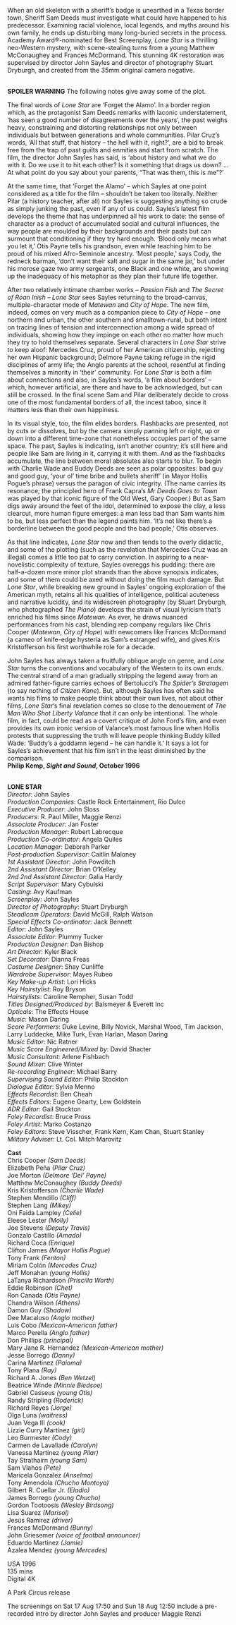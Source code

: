 
When an old skeleton with a sheriff’s badge is unearthed in a Texas border town, Sheriff Sam Deeds must investigate what could have happened to his predecessor. Examining racial violence, local legends, and myths around his own family, he ends up disturbing many long-buried secrets in the process. Academy Award®-nominated for Best Screenplay, _Lone Star_ is a thrilling neo-Western mystery, with scene-stealing turns from a young Matthew McConaughey and Frances McDormand. This stunning 4K restoration was supervised by director John Sayles and director of photography Stuart Dryburgh, and created from the 35mm original camera negative.  
<br>

**SPOILER WARNING** The following notes give away some of the plot.

The final words of _Lone Star_ are ‘Forget the Alamo’. In a border region which, as the protagonist Sam Deeds remarks with laconic understatement, ‘has seen a good number of disagreements over the years’, the past weighs heavy, constraining and distorting relationships not only between individuals but between generations and whole communities. Pilar Cruz’s words, ‘All that stuff, that history – the hell with it, right?’, are a bid to break free from the trap of past guilts and enmities and start from scratch. The film, the director John Sayles has said, is ‘about history and what we do with it. Do we use it to hit each other? Is it something that drags us down? ... At what point do you say about your parents, “That was them, this is me”?’

At the same time, that ‘Forget the Alamo’ – which Sayles at one point considered as a title for the film – shouldn’t be taken too literally. Neither Pilar (a history teacher, after all) nor Sayles is suggesting anything so crude as simply junking the past, even if any of us could. Sayles’s latest film develops the theme that has underpinned all his work to date: the sense of character as a product of accumulated social and cultural influences, the way people are moulded by their backgrounds and their pasts but can surmount that conditioning if they try hard enough. ‘Blood only means what you let it,’ Otis Payne tells his grandson, even while teaching him to be proud of his mixed Afro-Seminole ancestry. ‘Most people,’ says Cody, the redneck barman, ‘don’t want their salt and sugar in the same jar,’ but under his morose gaze two army sergeants, one Black and one white, are showing up the inadequacy of his metaphor as they plan their future life together.

After two relatively intimate chamber works – _Passion Fish_ and _The Secret of Roan Inish_ – _Lone Star_ sees Sayles returning to the broad-canvas, multiple-character mode of _Matewan_ and _City of Hope_. The new film, indeed, comes on very much as a companion piece to _City of Hope_ – one northern and urban, the other southern and smalltown-rural, but both intent on tracing lines of tension and interconnection among a wide spread of individuals, showing how they impinge on each other no matter how much they try to hold themselves separate. Several characters in _Lone Star_ strive to keep aloof: Mercedes Cruz, proud of her American citizenship, rejecting her own Hispanic background; Delmore Payne taking refuge in the rigid disciplines of army life; the Anglo parents at the school, resentful at finding themselves a minority in ‘their’ community. For _Lone Star_ is both a film about connections and also, in Sayles’s words, ‘a film about borders’ – which, however artificial, are there and have to be acknowledged, but can still be crossed. In the final scene Sam and Pilar deliberately decide to cross one of the most fundamental borders of all, the incest taboo, since it matters less than their own happiness.

In its visual style, too, the film elides borders. Flashbacks are presented, not by cuts or dissolves, but by the camera simply panning left or right, up or down into a different time-zone that nonetheless occupies part of the same space. The past, Sayles is indicating, isn’t another country; it’s still here and people like Sam are living in it, carrying it with them. And as the flashbacks accumulate, the line between moral absolutes also starts to blur. To begin with Charlie Wade and Buddy Deeds are seen as polar opposites: bad guy and good guy, ‘your ol’ time bribe and bullets sheriff’ (in Mayor Hollis Pogue’s phrase) versus the paragon of civic integrity. (The name carries its resonance; the principled hero of Frank Capra’s _Mr Deeds Goes to Town_ was played by that iconic figure of the Old West, Gary Cooper.) But as Sam digs away around the feet of the idol, determined to expose the clay, a less clearcut, more human figure emerges: a man less bad than Sam wants him to be, but less perfect than the legend paints him. ‘It’s not like there’s a borderline between the good people and the bad people,’ Otis observes.

As that line indicates, _Lone Star_ now and then tends to the overly didactic, and some of the plotting (such as the revelation that Mercedes Cruz was an illegal) comes a little too pat to carry conviction. In aspiring to a near-novelistic complexity of texture, Sayles overeggs his pudding: there are half-a-dozen more minor plot strands than the above synopsis indicates, and some of them could be axed without doing the film much damage. But _Lone Star_, while breaking new ground in Sayles’ ongoing exploration of the American myth, retains all his qualities of intelligence, political acuteness and narrative lucidity, and its widescreen photography (by Stuart Dryburgh, who photographed _The Piano_) develops the strain of visual lyricism that’s enriched his films since _Matewan_. As ever, he draws nuanced performances from his cast, blending rep company regulars like Chris Cooper (_Matewan_, _City of Hope_) with newcomers like Frances McDormand (a cameo of knife-edge hysteria as Sam’s estranged wife), and gives Kris Kristofferson his first worthwhile role for a decade.

John Sayles has always taken a fruitfully oblique angle on genre, and _Lone Star_ turns the conventions and vocabulary of the Western to its own ends. The central strand of a man gradually stripping the legend away from an admired father-figure carries echoes of Bertolucci’s _The Spider’s Stratagem_ (to say nothing of _Citizen Kane_). But, although Sayles has often said he wants his films to make people think about their own lives, not about other films, _Lone Star_’s final revelation comes so close to the denouement of _The Man Who Shot Liberty Valance_ that it can only be intentional. The whole film, in fact, could be read as a covert critique of John Ford’s film, and even provides its own ironic version of Valance’s most famous line when Hollis protests that suppressing the truth will leave people thinking Buddy killed Wade: ‘Buddy’s a goddamn legend – he can handle it.’ It says a lot for Sayles’s achievement that his film isn’t in the least diminished by the comparison.  
**Philip Kemp, _Sight and Sound_, October 1996**
<br><br>

**LONE STAR**  
_Director_: John Sayles  
_Production Companies_:  Castle Rock Entertainment, Rio Dulce  
_Executive Producer_: John Sloss  
_Producers_: R. Paul Miller, Maggie Renzi  
_Associate Producer_: Jan Foster  
_Production Manager_: Robert Labrecque  
_Production Co-ordinator_: Angela Quiles  
_Location Manager_: Deborah Parker  
_Post-production Supervisor_: Caitlin Maloney  
_1st Assistant Director_: John Powditch  
_2nd Assistant Director_: Brian O’Kelley  
_2nd 2nd Assistant Director_: Galia Hardy  
_Script Supervisor_: Mary Cybulski  
_Casting_: Avy Kaufman  
_Screenplay_: John Sayles  
_Director of Photography_: Stuart Dryburgh  
_Steadicam Operators_: David McGill, Ralph Watson  
_Special Effects Co-ordinator_: Jack Bennett  
_Editor_: John Sayles  
_Associate Editor_: Plummy Tucker  
_Production Designer_: Dan Bishop  
_Art Director_: Kyler Black  
_Set Decorator_: Dianna Freas  
_Costume Designer_: Shay Cunliffe  
_Wardrobe Supervisor_: Mayes Rubeo  
_Key Make-up Artist_: Lori Hicks  
_Key Hairstylist_: Roy Bryson  
_Hairstylists_: Caroline Rempher, Susan Todd  
_Titles Designed/Produced by_:  Balsmeyer & Everett Inc  
_Opticals_: The Effects House  
_Music_: Mason Daring  
_Score Performers_: Duke Levine, Billy Novick, Marshal Wood, Tim Jackson, Larry Luddecke,  Mike Turk, Evan Harlan, Mason Daring  
_Music Editor_: Nic Ratner  
_Music Score Engineered/Mixed by_: David Shacter  
_Music Consultant_: Arlene Fishbach  
_Sound Mixer_: Clive Winter  
_Re-recording Engineer_: Michael Barry  
_Supervising Sound Editor_: Philip Stockton  
_Dialogue Editor_: Sylvia Menno  
_Effects Recordist_: Ben Cheah  
_Effects Editors_: Eugene Gearty, Lew Goldstein  
_ADR Editor_: Gail Stockton  
_Foley Recordist_: Bruce Pross  
_Foley Artist_: Marko Costanzo  
_Foley Editors_: Steve Visscher, Frank Kern,  Kam Chan, Stuart Stanley  
_Military Adviser_: Lt. Col. Mitch Marovitz

**Cast**  
Chris Cooper _(Sam Deeds)_  
Elizabeth Peña _(Pilar Cruz)_  
Joe Morton _(Delmore ‘Del’ Payne)_  
Matthew McConaughey _(Buddy Deeds)_  
Kris Kristofferson _(Charlie Wade)_  
Stephen Mendillo _(Cliff)_  
Stephen Lang _(Mikey)_  
Oni Faida Lampley _(Celie)_  
Eleese Lester _(Molly)_  
Joe Stevens _(Deputy Travis)_  
Gonzalo Castillo _(Amado)_  
Richard Coca _(Enrique)_  
Clifton James _(Mayor Hollis Pogue)_  
Tony Frank _(Fenton)_  
Miriam Colón _(Mercedes Cruz)_  
Jeff Monahan _(young Hollis)_  
LaTanya Richardson _(Priscilla Worth)_  
Eddie Robinson _(Chet)_  
Ron Canada _(Otis Payne)_  
Chandra Wilson _(Athens)_  
Damon Guy _(Shadow)_  
Dee Macaluso _(Anglo mother)_  
Luis Cobo _(Mexican-American father)_  
Marco Perella _(Anglo father)_  
Don Phillips _(principal)_  
Mary Jane R. Hernandez _(Mexican-American mother)_  
Jesse Borrego _(Danny)_  
Carina Martinez _(Paloma)_  
Tony Plana _(Ray)_  
Richard A. Jones _(Ben Wetzel)_  
Beatrice Winde _(Minnie Bledsoe)_  
Gabriel Casseus _(young Otis)_  
Randy Stripling _(Roderick)_  
Richard Reyes _(Jorge)_  
Olga Luna _(waitress)_  
Juan Vega III _(cook)_  
Lizzie Curry Martínez _(girl)_  
Leo Burmester _(Cody)_  
Carmen de Lavallade _(Carolyn)_  
Vanessa Martinez _(young Pilar)_  
Tay Strathairn _(young Sam)_  
Sam Vlahos _(Pete)_  
Maricela Gonzalez _(Anselma)_  
Tony Amendola _(Chucho Montoya)_  
Gilbert R. Cuellar Jr. _(Eladio)_  
James Borrego _(young Chucho)_  
Gordon Tootoosis _(Wesley Birdsong)_  
Lisa Suarez _(Marisol)_  
Jesús Ramirez _(driver)_  
Frances McDormand _(Bunny)_  
John Griesemer _(voice of football announcer)_  
Eduardo Martinez _(Jamie)_  
Azalea Mendez _(young Mercedes)_

USA 1996  
135 mins  
Digital 4K

A Park Circus release

The screenings on Sat 17 Aug 17:50 and  Sun 18 Aug 12:50 include a pre-recorded intro by director John Sayles and producer Maggie Renzi
<br><br>
<!--stackedit_data:
eyJoaXN0b3J5IjpbMjA0NjgyNTQzMl19
-->